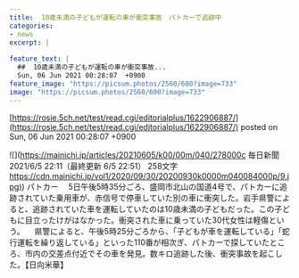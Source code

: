 ```yaml
---
title:  10歳未満の子どもが運転の車が衝突事故　パトカーで追跡中  
categories:
- news
excerpt: |
  
feature_text: |
  ##  10歳未満の子どもが運転の車が衝突事故...
  Sun, 06 Jun 2021 00:28:07  +0900
feature_image: "https://picsum.photos/2560/600?image=733"
image: "https://picsum.photos/2560/600?image=733"
---
```


[https://rosie.5ch.net/test/read.cgi/editorialplus/1622906887/](https://rosie.5ch.net/test/read.cgi/editorialplus/1622906887/)
posted on Sun, 06 Jun 2021 00:28:07  +0900

<!--more-->

![](https://mainichi.jp/articles/20210605/k00/00m/040/278000c 毎日新聞 2021/6/5 22:11（最終更新 6/5 22:51） 258文字 [https://cdn.mainichi.jp/vol1/2020/09/30/20200930k0000m040084000p/9.jpg)](https://cdn.mainichi.jp/vol1/2020/09/30/20200930k0000m040084000p/9.jpg)) パトカー 　5日午後5時35分ごろ、盛岡市北山の国道4号で、パトカーに追跡されていた乗用車が、赤信号で停車していた別の車に衝突した。岩手県警によると、追跡されていた車を運転していたのは10歳未満の子どもだった。この子どもに目立ったけがはなかった。衝突された車に乗っていた30代女性は軽傷という。 　県警によると、午後5時25分ごろから、「子どもが車を運転している」「蛇行運転を繰り返している」といった110番が相次ぎ、パトカーで探していたところ、市内の交差点付近でその車を発見。数キロ追跡した後、衝突事故を起こした。【日向米華】
